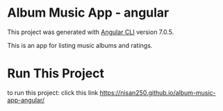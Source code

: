 # Album Music App - angular

This project was generated with [Angular CLI](https://github.com/angular/angular-cli) version 7.0.5.

This is an app for listing music albums and ratings.

# Run This Project
to run this project:
click this link https://nisan250.github.io/album-music-app-angular/
